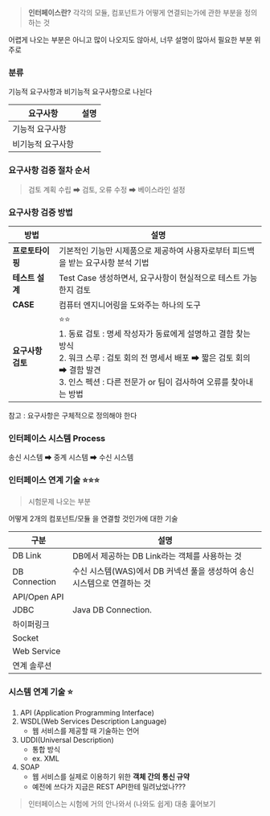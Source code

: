 > **인터페이스란?**
> 각각의 모듈, 컴포넌트가 어떻게 연결되는가에 관한 부분을 정의하는 것


어렵게 나오는 부분은 아니고 많이 나오지도 않아서, 너무 설명이 많아서 필요한 부분 위주로 


### 분류 
기능적 요구사항과 비기능적 요구사항으로 나뉜다

| 요구사항      | 설명  |
| --------- | --- |
| 기능적 요구사항  |     |
| 비기능적 요구사항 |     |

### 요구사항 검증 절차 순서 

> 검토 계획 수립 ➡ 검토, 오류 수정 ➡ 베이스라인 설정

### 요구사항 검증 방법 

| 방법          | 설명                                                                                                                                       |
| ----------- | ---------------------------------------------------------------------------------------------------------------------------------------- |
| **프로토타이핑**  | 기본적인 기능만 시제품으로 제공하여 사용자로부터 피드백을 받는 요구사항 분석 기법                                                                                            |
| **테스트 설계**  | Test Case 생성하면서, 요구사항이 현실적으로 테스트 가능한지 검토                                                                                                 |
| **CASE**    | 컴퓨터 엔지니어링을 도와주는 하나의 도구                                                                                                                   |
| **요구사항 검토** | ⭐⭐<br>1. 동료 검토 : 명세 작성자가 동료에게 설명하고 결함 찾는 방식 <br>2. 워크 스루 : 검토 회의 전 명세서 배포 ➡ 짧은 검토 회의 ➡ 결함 발견<br>3. 인스 펙션 : 다른 전문가 or 팀이 검사하여 오류를 찾아내는 방법 |
참고 : 요구사항은 구체적으로 정의해야 한다

### 인터페이스 시스템 Process 
송신 시스템 ➡ 중계 시스템 ➡ 수신 시스템 

### 인터페이스 연계 기술 ⭐⭐⭐
> 시험문제 나오는 부분 

어떻게 2개의 컴포넌트/모듈 을 연결할 것인가에 대한 기술 


| 구분            | 설명                                           |
| ------------- | -------------------------------------------- |
| DB Link       | DB에서 제공하는 DB Link라는 객체를 사용하는 것               |
| DB Connection | 수신 시스템(WAS)에서 DB 커넥션 풀을 생성하여 송신 시스템으로 연결하는 것 |
| API/Open API  |                                              |
| JDBC          | Java DB Connection.                          |
| 하이퍼링크         |                                              |
| Socket        |                                              |
| Web Service   |                                              |
| 연계 솔루션        |                                              |

### 시스템 연계 기술 ⭐

1. API (Application Programming Interface)
2. WSDL(Web Services Description Language)
	- 웹 서비스를 제공할 때 기술하는 언어 
3. UDDI(Universal Description)
	- 통합 방식
	- ex. XML 
4. SOAP
	- 웹 서비스를 실제로 이용하기 위한 **객체 간의 통신 규약**
	- 예전에 쓰다가 지금은 REST API한테 밀려났었나???




> 인터페이스는 시험에 거의 안나와서 (나와도 쉽게) 대충 훑어보기 


#